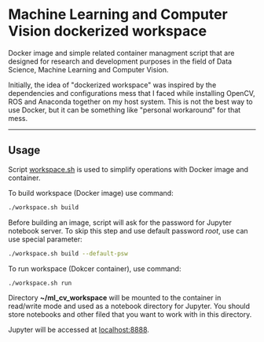 # Machine Learning and Computer Vision dockerized workspace

Docker image and simple related container managment script that are designed for research and development purposes in the field of Data Science, Machine Learning and Computer Vision.

Initially, the idea of "dockerized workspace" was inspired by the dependencies and configurations mess that I faced while installing OpenCV, ROS and Anaconda together on my host system. This is not the best way to use Docker, but it can be something like "personal workaround" for that mess.

---

## Usage

Script [workspace.sh](https://github.com/TimeEscaper/ml_cv_dockerized_workspace/blob/master/workspace.sh) is used to simplify operations with Docker image and container.

To build workspace (Docker image) use command:
```bash
./workspace.sh build
```
Before building an image, script will ask for the password for Jupyter notebook server. To skip this step and use default password *root*, use can use special parameter:
```bash
./workspace.sh build --default-psw
```

To run workspace (Dokcer container), use command:
```bash
./workspace.sh run
```
Directory **~/ml_cv_workspace** will be mounted to the container in read/write mode and used as a notebook directory for Jupyter. You should store notebooks and other filed that you want to work with in this directory.

Jupyter will be accessed at [localhost:8888](http://localhost:8888).